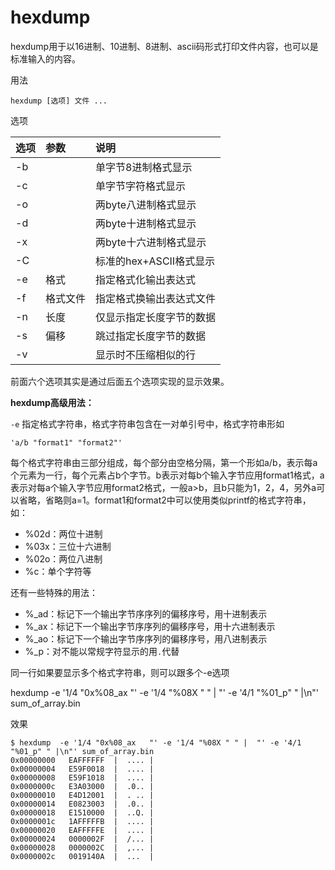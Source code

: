 # hexdump
hexdump用于以16进制、10进制、8进制、ascii码形式打印文件内容，也可以是标准输入的内容。

用法

`hexdump [选项] 文件 ...`

选项

选项|参数|说明
:-|:-|:-
-b||单字节8进制格式显示
-c| |单字节字符格式显示
-o| |两byte八进制格式显示
-d| |两byte十进制格式显示
-x| |两byte十六进制格式显示
-C| |标准的hex+ASCII格式显示
-e|格式|指定格式化输出表达式
-f|格式文件|指定格式换输出表达式文件
-n|长度|仅显示指定长度字节的数据
-s|偏移| 跳过指定长度字节的数据
-v| |显示时不压缩相似的行

前面六个选项其实是通过后面五个选项实现的显示效果。

**hexdump高级用法：**

`-e` 指定格式字符串，格式字符串包含在一对单引号中，格式字符串形如

`'a/b "format1" "format2"'`

每个格式字符串由三部分组成，每个部分由空格分隔，第一个形如a/b，表示每a个元素为一行，每个元素占b个字节。b表示对每b个输入字节应用format1格式，a表示对每a个输入字节应用format2格式，一般a>b，且b只能为1，2，4，另外a可以省略，省略则a=1。format1和format2中可以使用类似printf的格式字符串，如：
- %02d：两位十进制
- %03x：三位十六进制
- %02o：两位八进制
- %c：单个字符等

还有一些特殊的用法：
- %_ad：标记下一个输出字节序序列的偏移序号，用十进制表示
- %_ax：标记下一个输出字节序序列的偏移序号，用十六进制表示
- %_ao：标记下一个输出字节序序列的偏移序号，用八进制表示
- %_p：对不能以常规字符显示的用`.`代替

同一行如果要显示多个格式字符串，则可以跟多个-e选项

hexdump  -e '1/4 "0x%08_ax   "' -e '1/4 "%08X " " |  "' -e '4/1 "%01_p" " |\n"' sum_of_array.bin

效果
```shell
$ hexdump  -e '1/4 "0x%08_ax   "' -e '1/4 "%08X " " |  "' -e '4/1 "%01_p" " |\n"' sum_of_array.bin
0x00000000   EAFFFFFF  |  .... |
0x00000004   E59F0018  |  .... |
0x00000008   E59F1018  |  .... |
0x0000000c   E3A03000  |  .0.. |
0x00000010   E4D12001  |  . .. |
0x00000014   E0823003  |  .0.. |
0x00000018   E1510000  |  ..Q. |
0x0000001c   1AFFFFFB  |  .... |
0x00000020   EAFFFFFE  |  .... |
0x00000024   0000002F  |  /... |
0x00000028   0000002C  |  ,... |
0x0000002c   0019140A  |  ...  |
```